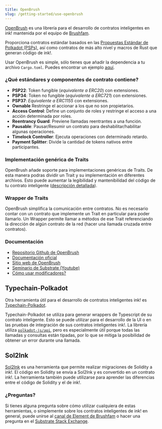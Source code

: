 ```yaml
---
title: OpenBrush
slug: /getting-started/use-openbrush
---
```


[OpenBrush] es una librería para el desarrollo de contratos inteligentes en ink! mantenida por el equipo de [Brushfam](https://brushfam.io/).

Proporciona contratos estándar basados en las [Propuestas Estándar de Polkadot (PSPs)](https://github.com/w3f/PSPs), así como contratos de más alto nivel y macros de Rust que generan código de ink!.

Usar OpenBrush es simple, sólo tienes que añadir la dependencia a tu archivo `Cargo.toml`. Puedes encontrar un ejemplo [aquí](https://learn.brushfam.io/docs/OpenBrush/smart-contracts/overview).

### ¿Qué estándares y componentes de contrato contiene?

- **PSP22**: Token fungible (*equivalente a ERC20*) con extensiones.
- **PSP34**: Token no fungible (*equivalente a ERC721*) con extensiones.
- **PSP37**: *Equivalente a ERC1155* con extensiones.
- **Ownable** Restringe el accionar a los que no son propietarios.
- **Access Control**: Define un conjunto de roles y restringe el acceso a una acción determinada por roles.
- **Reentrancy Guard**: Previene llamadas reentrantes a una función.
- **Pausable**: Pausar/Resumir un contrato para deshabilitar/habilitar algunas operaciones.
- **Timelock Controller**: Ejecuta operaciones con determinado retardo.
- **Payment Splitter**: Divide la cantidad de tokens nativos entre participantes.

### Implementación genérica de Traits

OpenBrush añade soporte para implementaciones genéricas de Traits. De esta manera podras dividir un Trait y su implementación en diferentes archivos. Esto puede aumentar la legibilidad y mantenibilidad del código de tu contrato inteligente ([descripción detallada](https://learn.brushfam.io/docs/OpenBrush/smart-contracts/example/setup_project)).

### Wrapper de Traits

OpenBrush simplifica la comunicación entre contratos. No es necesario contar con un contrato que implemente un Trait en particular para poder llamarlo. Un Wrapper permite llamar a métodos de ese Trait referenciando la dirección de algún contrato de la red (hacer una llamada cruzada entre contratos).

### Documentación

- [Repositorio Github de OpenBrush](https://github.com/727-Ventures/openbrush-contracts)
- [Documentación oficial](https://learn.brushfam.io/docs/openbrush)
- [Sitio web de OpenBrush](https://openbrush.io/)
- [Seminario de Substrate (Youtube)](https://www.youtube.com/watch?v=I5OFGNVvzOc)
- [Cómo usar modificadores?](https://medium.com/supercolony/how-to-use-modifiers-for-ink-smart-contracts-using-openbrush-7a9e53ba1c76)

## Typechain-Polkadot

Otra herramienta útil para el desarrollo de contratos inteligentes ink! es [Typechain-Polkadot](https://github.com/727-Ventures/typechain-polkadot).

Typechain-Polkadot se utiliza para generar wrappers de Typescript de su contrato inteligente. Esto se puede utilizar para el desarrollo de la UI o en las pruebas de integración de sus contratos inteligentes ink!. La librería utiliza [`polkadot-js/api`](https://github.com/polkadot-js/api), pero es especialmente útil porque todas las llamadas y consultas están tipadas, por lo que se mitiga la posibilidad de obtener un error durante una llamada.

## Sol2Ink

[Sol2Ink](https://github.com/727-Ventures/sol2ink) es una herramienta que permite realizar migraciones de Solidity a ink!. El código en Solidity se envía a Sol2Ink y es convertido en un contrato ink!. La herramienta también puede utilizarse para aprender las diferencias entre el código de Solidity y el de ink!.

### ¿Preguntas?

Si tienes alguna pregunta sobre cómo utilizar cualquiera de estas herramientas, o simplemente sobre los contratos inteligentes de ink! en general, puede unirse al [canal de Element de Brushfam](https://matrix.to/#/!utTuYglskDvqRRMQta:matrix.org?via=matrix.org&via=t2bot.io&via=web3.foundation) o hacer una pregunta en el [Substrate Stack Exchange](https://substrate.stackexchange.com/).

[OpenBrush]: https://github.com/727-Ventures/openbrush-contracts
[PSPs]: https://github.com/w3f/PSPs